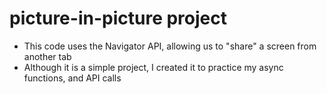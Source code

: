# picture-in-picture project
* This code uses the Navigator API, allowing us to "share" a screen from another tab
* Although it is a simple project, I created it to practice my async functions, and API calls
